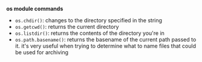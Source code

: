**os module commands**

* `os.chdir()`: changes to the directory specified in the string
* `os.getcwd()`: returns the current directory
* `os.listdir()`: returns the contents of the directory you're in
* `os.path.basename()`: returns the basename of the current path passed to it. it's very useful when trying to determine what to name files that could be used for archiving